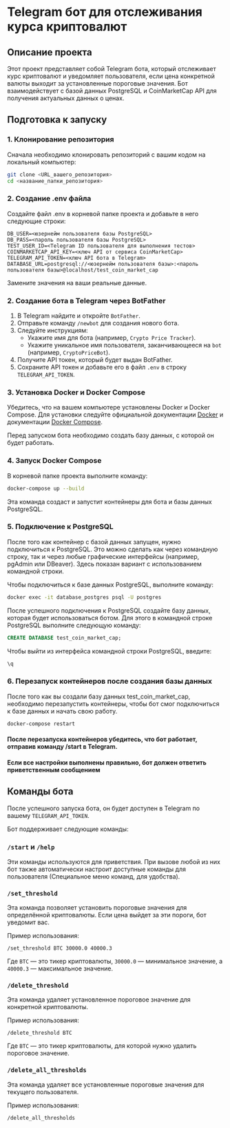 # Telegram бот для отслеживания курса криптовалют

## Описание проекта
Этот проект представляет собой Telegram бота, который отслеживает курс криптовалют и уведомляет пользователя, 
если цена конкретной валюты выходит за установленные пороговые значения. 
Бот взаимодействует с базой данных PostgreSQL и CoinMarketCap API для получения актуальных данных о ценах.

## Подготовка к запуску

### 1. Клонирование репозитория
Сначала необходимо клонировать репозиторий с вашим кодом на локальный компьютер:

```bash
git clone <URL_вашего_репозитория>
cd <название_папки_репозитория>
```
### 2. Создание .env файла
Создайте файл .env в корневой папке проекта и добавьте в него следующие строки:
```
DB_USER=<юзернейм пользователя базы PostgreSQL>
DB_PASS=<пароль пользователя базы PostgreSQL>
TEST_USER_ID=<Telegram ID пользователя для выполнения тестов>
COINMARKETCAP_API_KEY=<ключ API от сервиса CoinMarketCap>
TELEGRAM_API_TOKEN=<ключ API бота в Telegram>
DATABASE_URL=postgresql://<юзернейм пользователя базы>:<пароль пользователя базы>@localhost/test_coin_market_cap
```
Замените значения на ваши реальные данные.

### 2. Создание бота в Telegram через BotFather

1. В Telegram найдите и откройте `BotFather`.
2. Отправьте команду `/newbot` для создания нового бота.
3. Следуйте инструкциям:
   - Укажите имя для бота (например, `Crypto Price Tracker`).
   - Укажите уникальное имя пользователя, заканчивающееся на `bot` (например, `CryptoPriceBot`).
4. Получите API токен, который будет выдан BotFather.
5. Сохраните API токен и добавьте его в файл `.env` в строку `TELEGRAM_API_TOKEN`.

### 3. Установка Docker и Docker Compose
Убедитесь, что на вашем компьютере установлены Docker и Docker Compose. 
Для установки следуйте официальной документации [Docker](https://docs.docker.com/) 
и документации [Docker Compose](https://docs.docker.com/compose/).

Перед запуском бота необходимо создать базу данных, с которой он будет работать.

### 4. Запуск Docker Compose
В корневой папке проекта выполните команду:
```bash
docker-compose up --build
```
Эта команда создаст и запустит контейнеры для бота и базы данных PostgreSQL.

### 5. Подключение к PostgreSQL
После того как контейнер с базой данных запущен, нужно подключиться к PostgreSQL. 
Это можно сделать как через командную строку, так и через любые 
графические интерфейсы (например, pgAdmin или DBeaver). Здесь показан вариант с использованием командной строки.

Чтобы подключиться к базе данных PostgreSQL, выполните команду:
```bash
docker exec -it database_postgres psql -U postgres
```
После успешного подключения к PostgreSQL создайте базу данных, которая будет использоваться ботом. 
Для этого в командной строке PostgreSQL выполните следующую команду:
```sql
CREATE DATABASE test_coin_market_cap;
```
Чтобы выйти из интерфейса командной строки PostgreSQL, введите:
```bash
\q
```

### 6. Перезапуск контейнеров после создания базы данных
После того как вы создали базу данных test_coin_market_cap, необходимо перезапустить контейнеры, 
чтобы бот смог подключиться к базе данных и начать свою работу.
```bash
docker-compose restart
```

#### После перезапуска контейнеров убедитесь, что бот работает, отправив команду /start в Telegram. 
#### Если все настройки выполнены правильно, бот должен ответить приветственным сообщением

## Команды бота
После успешного запуска бота, он будет доступен в Telegram по вашему `TELEGRAM_API_TOKEN`. 

Бот поддерживает следующие команды:

### `/start` и `/help`
Эти команды используются для приветствия. 
При вызове любой из них бот также автоматически настроит доступные команды для пользователя 
(Специальное меню команд, для удобства).

### `/set_threshold`
Эта команда позволяет установить пороговые значения для определённой криптовалюты. 
Если цена выйдет за эти пороги, бот уведомит вас.

Пример использования:
```
/set_threshold BTC 30000.0 40000.3
```
Где `BTC` — это тикер криптовалюты, `30000.0` — минимальное значение, а `40000.3` — максимальное значение.

### `/delete_threshold`
Эта команда удаляет установленное пороговое значение для конкретной криптовалюты.

Пример использования:
```
/delete_threshold BTC
```
Где `BTC` — это тикер криптовалюты, для которой нужно удалить пороговое значение.

### `/delete_all_thresholds`
Эта команда удаляет все установленные пороговые значения для текущего пользователя.

Пример использования:
```
/delete_all_thresholds
```
